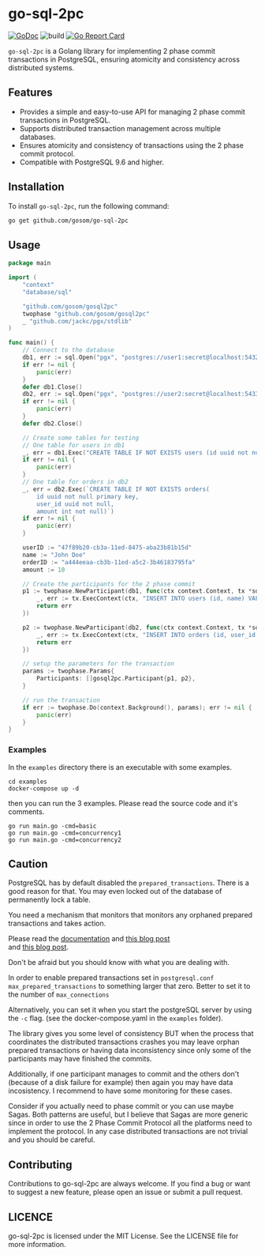 # go-sql-2pc
[![GoDoc](https://godoc.org/github.com/gosom/gosql2pc?status.svg)](https://godoc.org/github.com/gosom/gosql2pc)
![build](https://github.com/gosom/gosql2pc/actions/workflows/build.yml/badge.svg)
[![Go Report Card](https://goreportcard.com/badge/github.com/gosom/gosql2pc)](https://goreportcard.com/report/github.com/gosom/gosql2pc)

`go-sql-2pc` is a Golang library for implementing 2 phase commit transactions in PostgreSQL, ensuring atomicity and consistency across distributed systems.

## Features

- Provides a simple and easy-to-use API for managing 2 phase commit transactions in PostgreSQL.
- Supports distributed transaction management across multiple databases.
- Ensures atomicity and consistency of transactions using the 2 phase commit protocol.
- Compatible with PostgreSQL 9.6 and higher.

## Installation

To install `go-sql-2pc`, run the following command:

```sh
go get github.com/gosom/go-sql-2pc
```

## Usage

```go
package main

import (
	"context"
	"database/sql"

	"github.com/gosom/gosql2pc"
	twophase "github.com/gosom/gosql2pc"
	_ "github.com/jackc/pgx/stdlib"
)

func main() {
	// Connect to the database
	db1, err := sql.Open("pgx", "postgres://user1:secret@localhost:5432/user1?sslmode=disable")
	if err != nil {
		panic(err)
	}
	defer db1.Close()
	db2, err := sql.Open("pgx", "postgres://user2:secret@localhost:5433/user2?sslmode=disable")
	if err != nil {
		panic(err)
	}
	defer db2.Close()

	// Create some tables for testing
	// One table for users in db1
	_, err = db1.Exec("CREATE TABLE IF NOT EXISTS users (id uuid not null primary key, name text)")
	if err != nil {
		panic(err)
	}
	// One table for orders in db2
	_, err = db2.Exec(`CREATE TABLE IF NOT EXISTS orders(
        id uuid not null primary key, 
        user_id uuid not null, 
        amount int not null)`)
	if err != nil {
		panic(err)
	}

	userID := "47f89b20-cb3a-11ed-8475-aba23b81b15d"
	name := "John Doe"
	orderID := "a444eeaa-cb3b-11ed-a5c2-3b46183795fa"
	amount := 10

	// Create the participants for the 2 phase commit
	p1 := twophase.NewParticipant(db1, func(ctx context.Context, tx *sql.Tx) error {
		_, err := tx.ExecContext(ctx, "INSERT INTO users (id, name) VALUES ($1, $2)", userID, name)
		return err
	})

	p2 := twophase.NewParticipant(db2, func(ctx context.Context, tx *sql.Tx) error {
		_, err := tx.ExecContext(ctx, "INSERT INTO orders (id, user_id, amount) VALUES ($1, $2, $3)", orderID, userID, amount)
		return err
	})

	// setup the parameters for the transaction
	params := twophase.Params{
		Participants: []gosql2pc.Participant{p1, p2},
	}

	// run the transaction
	if err := twophase.Do(context.Background(), params); err != nil {
		panic(err)
	}
}
```

### Examples

In the `examples` directory there is an executable with some examples.

```
cd examples
docker-compose up -d
```

then you can run the 3 examples. Please read the source code and it's comments.

```
go run main.go -cmd=basic
go run main.go -cmd=concurrency1
go run main.go -cmd=concurrency2
```

## Caution

PostgreSQL has by default disabled the `prepared_transactions`. There is a good reason for that.
You may even locked out of the database of permanently lock a table.

You need a mechanism that monitors that monitors any orphaned prepared transactions and takes action.

Please read the [documentation](https://www.postgresql.org/docs/current/sql-prepare-transaction.html)
and [this blog post](https://www.cybertec-postgresql.com/en/prepared-transactions/)  
and [this blog post](https://www.highgo.ca/2020/01/28/understanding-prepared-transactions-and-handling-the-orphans/).

Don't be afraid but you should know with what you are dealing with.

In order to enable prepared transactions set  in `postgresql.conf`
`max_prepared_transactions` to something larger that zero. Better to set it to the number of `max_connections`

Alternatively, you can set it when you start the postgreSQL server by using the `-c` flag. 
(see the docker-compose.yaml in the `examples` folder).


The library gives you some level of consistency BUT when the process that coordinates the distributed transactions crashes you may leave orphan prepared transactions or having data inconsistency since only some of the
participants may have finished the commits.

Additionally, if one participant manages to commit and the others don't (because of a disk failure for example) then again you may have data incosistency. I recommend to have some monitoring for these cases.


Consider if you actually need to phase commit or you can use maybe Sagas. Both patterns are useful, but
I believe that Sagas are more generic since in order to use the 2 Phase Commit Protocol all the 
platforms need to implement the protocol. In any case distributed transactions are not trivial and you 
should be careful.


## Contributing
Contributions to go-sql-2pc are always welcome. If you find a bug or want to suggest a new feature, please open an issue or submit a pull request.


## LICENCE

go-sql-2pc is licensed under the MIT License. See the LICENSE file for more information.



